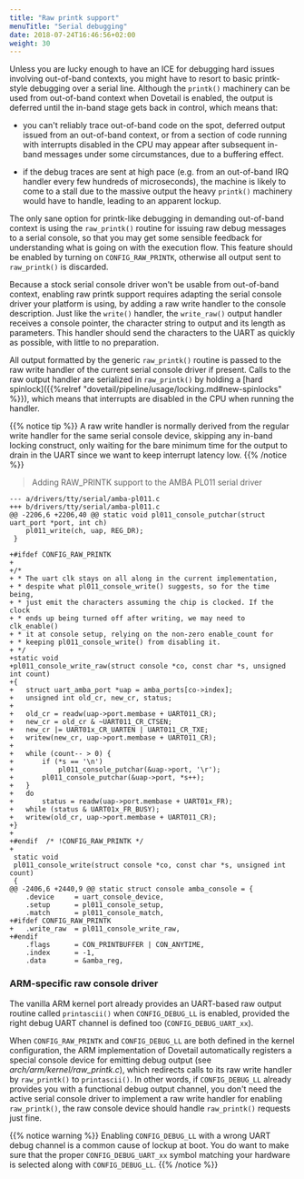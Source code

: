 ```yaml
---
title: "Raw printk support"
menuTitle: "Serial debugging"
date: 2018-07-24T16:46:56+02:00
weight: 30
---
```


Unless you are lucky enough to have an ICE for debugging hard issues
involving out-of-band contexts, you might have to resort to basic
printk-style debugging over a serial line. Although the `printk()`
machinery can be used from out-of-band context when Dovetail is
enabled, the output is deferred until the in-band stage gets back in
control, which means that:

- you can't reliably trace out-of-band code on the spot, deferred
  output issued from an out-of-band context, or from a section of code
  running with interrupts disabled in the CPU may appear after
  subsequent in-band messages under some circumstances, due to a
  buffering effect.

- if the debug traces are sent at high pace (e.g. from an out-of-band
  IRQ handler every few hundreds of microseconds), the machine is
  likely to come to a stall due to the massive output the heavy
  `printk()` machinery would have to handle, leading to an apparent
  lockup.

The only sane option for printk-like debugging in demanding
out-of-band context is using the `raw_printk()` routine for issuing
raw debug messages to a serial console, so that you may get some
sensible feedback for understanding what is going on with the
execution flow. This feature should be enabled by turning on
`CONFIG_RAW_PRINTK`, otherwise all output sent to `raw_printk()` is
discarded.

Because a stock serial console driver won't be usable from out-of-band
context, enabling raw printk support requires adapting the serial
console driver your platform is using, by adding a raw write handler
to the console description. Just like the `write()` handler, the
`write_raw()` output handler receives a console pointer, the character
string to output and its length as parameters. This handler should
send the characters to the UART as quickly as possible, with little to
no preparation.

All output formatted by the generic `raw_printk()` routine is passed
to the raw write handler of the current serial console driver if
present. Calls to the raw output handler are serialized in
`raw_printk()` by holding a [hard spinlock]({{%relref
"dovetail/pipeline/usage/locking.md#new-spinlocks" %}}), which means
that interrupts are disabled in the CPU when running the handler.

{{% notice tip %}}
A raw write handler is normally derived from the regular write handler
for the same serial console device, skipping any in-band locking
construct, only waiting for the bare minimum time for the output to
drain in the UART since we want to keep interrupt latency low.
{{% /notice %}}

> Adding RAW_PRINTK support to the AMBA PL011 serial driver

```
--- a/drivers/tty/serial/amba-pl011.c
+++ b/drivers/tty/serial/amba-pl011.c
@@ -2206,6 +2206,40 @@ static void pl011_console_putchar(struct uart_port *port, int ch)
 	pl011_write(ch, uap, REG_DR);
 }
 
+#ifdef CONFIG_RAW_PRINTK
+
+/*
+ * The uart clk stays on all along in the current implementation,
+ * despite what pl011_console_write() suggests, so for the time being,
+ * just emit the characters assuming the chip is clocked. If the clock
+ * ends up being turned off after writing, we may need to clk_enable()
+ * it at console setup, relying on the non-zero enable_count for
+ * keeping pl011_console_write() from disabling it.
+ */
+static void
+pl011_console_write_raw(struct console *co, const char *s, unsigned int count)
+{
+	struct uart_amba_port *uap = amba_ports[co->index];
+	unsigned int old_cr, new_cr, status;
+
+	old_cr = readw(uap->port.membase + UART011_CR);
+	new_cr = old_cr & ~UART011_CR_CTSEN;
+	new_cr |= UART01x_CR_UARTEN | UART011_CR_TXE;
+	writew(new_cr, uap->port.membase + UART011_CR);
+
+	while (count-- > 0) {
+		if (*s == '\n')
+			pl011_console_putchar(&uap->port, '\r');
+		pl011_console_putchar(&uap->port, *s++);
+	}
+	do
+		status = readw(uap->port.membase + UART01x_FR);
+	while (status & UART01x_FR_BUSY);
+	writew(old_cr, uap->port.membase + UART011_CR);
+}
+
+#endif  /* !CONFIG_RAW_PRINTK */
+
 static void
 pl011_console_write(struct console *co, const char *s, unsigned int count)
 {
@@ -2406,6 +2440,9 @@ static struct console amba_console = {
 	.device		= uart_console_device,
 	.setup		= pl011_console_setup,
 	.match		= pl011_console_match,
+#ifdef CONFIG_RAW_PRINTK
+	.write_raw	= pl011_console_write_raw,
+#endif
 	.flags		= CON_PRINTBUFFER | CON_ANYTIME,
 	.index		= -1,
 	.data		= &amba_reg,
```

### ARM-specific raw console driver

The vanilla ARM kernel port already provides an UART-based raw output
routine called `printascii()` when `CONFIG_DEBUG_LL` is enabled,
provided the right debug UART channel is defined too
(`CONFIG_DEBUG_UART_xx`).

When `CONFIG_RAW_PRINTK` and `CONFIG_DEBUG_LL` are both defined in the
kernel configuration, the ARM implementation of Dovetail automatically
registers a special console device for emitting debug output (see
_arch/arm/kernel/raw\_printk.c_), which redirects calls to its raw
write handler by `raw_printk()` to `printascii()`. In other words, if
`CONFIG_DEBUG_LL` already provides you with a functional debug output
channel, you don't need the active serial console driver to implement
a raw write handler for enabling `raw_printk()`, the raw console
device should handle `raw_printk()` requests just fine.

{{% notice warning %}}
Enabling `CONFIG_DEBUG_LL` with a wrong UART debug channel is a common
cause of lockup at boot. You do want to make sure that the proper
`CONFIG_DEBUG_UART_xx` symbol matching your hardware is selected along
with `CONFIG_DEBUG_LL`.
{{% /notice %}}
